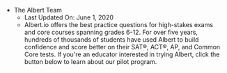 - The Albert Team
    - Last Updated On: June 1, 2020
    - Albert.io offers the best practice questions for high-stakes exams and core courses spanning grades 6-12. For over five years, hundreds of thousands of students have used Albert to build confidence and score better on their SAT®, ACT®, AP, and Common Core tests. If you're an educator interested in trying Albert, click the button below to learn about our pilot program.

